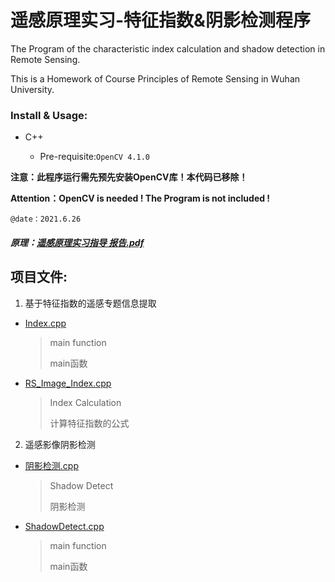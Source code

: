 # 遥感原理实习-特征指数&阴影检测程序
The Program of the characteristic index calculation and shadow detection in Remote Sensing.

This is a Homework of Course Principles of Remote Sensing in Wuhan University.

### Install & Usage:

- C++ 

   - Pre-requisite:`OpenCV 4.1.0`

**注意：此程序运行需先预先安装OpenCV库！本代码已移除！**

**Attention：OpenCV is needed ! The Program is not included !**

`@date：2021.6.26`

##### 原理：[遥感原理实习指导 报告.pdf](https://github.com/Raymond1030/WHURS-Principles-of-Remote-Sensing/blob/main/%E9%81%A5%E6%84%9F%E5%8E%9F%E7%90%86%E5%AE%9E%E4%B9%A0%E6%8C%87%E5%AF%BC%20%E6%8A%A5%E5%91%8A.pdf)

## 项目文件:

1. 基于特征指数的遥感专题信息提取

 - [Index.cpp](https://github.com/Raymond1030/WHURS-Principles-of-Remote-Sensing-/blob/main/Index/Index/Index.cpp)

   > main function
   >
   > main函数

- [RS_Image_Index.cpp](https://github.com/Raymond1030/WHURS-Principles-of-Remote-Sensing-/blob/main/Index/Index/RS_Image_Index.cpp)

  > Index Calculation
  >
  > 计算特征指数的公式

2. 遥感影像阴影检测

- [阴影检测.cpp](https://github.com/Raymond1030/WHURS-Principles-of-Remote-Sensing-/blob/main/ShadowDetect/阴影检测/阴影检测.cpp)

  > Shadow Detect
  >
  > 阴影检测

- [ShadowDetect.cpp](https://github.com/Raymond1030/WHURS-Principles-of-Remote-Sensing-/blob/main/ShadowDetect/阴影检测/ShadowDetect.cpp)

  > main function
  >
  > main函数

